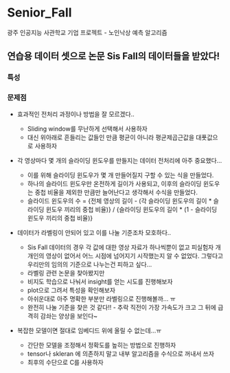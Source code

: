 # Senior_Fall
광주 인공지능 사관학교 기업 프로젝트 - 노인낙상 예측 알고리즘

## 연습용 데이터 셋으로 논문 Sis Fall의 데이터들을 받았다!
### 특성

### 문제점
- 효과적인 전처리 과정이나 방법을 잘 모르겠다..
    - Sliding window를 무난하게 선택해서 사용하자
    - 대신 위아래로 흔들리는 값들인 만큼 평균이 아니라 평균제곱근값을 대푯값으로 사용하자

- 각 영상마다 몇 개의 슬라이딩 윈도우를 만들지는 데이터 전처리에 아주 중요했다...
    - 이를 위해 슬라이딩 윈도우가 몇 개 만들어질지 구할 수 있는 식을 만들었다.
    - 하나의 슬라이드 윈도우만 온전하게 길이가 사용되고, 이후의 슬라이딩 윈도우는 중첩 비율을 제외한 만큼만 늘어난다고 생각해서 수식을 만들었다.
    - 슬라이드 윈도우의 수 = {전체 영상의 길이 - (각 슬라이딩 윈도우의 길이 * 슬라이딩 윈도우 끼리의 중첩 비율)} / {슬라이딩 윈도우의 길이 * (1 - 슬라이딩 윈도우 끼리의 중첩 비율)}


- 데이터가 라벨링이 안되어 있고 이를 나눌 기준조차 모호하다..
    - Sis Fall 데이터의 경우 각 값에 대한 영상 자료가 하나씩뿐이 없고 피실험자 개개인의 영상이 없어서 어느 시점에 넘어지기 시작했는지 알 수 없었다. 그렇다고 우리만의 임의의 기준으로 나누는건 피하고 싶다...
    - 라벨링 관련 논문을 찾아봤지만
    - 비지도 학습으로 나눠서 insight를 얻는 시도를 진행해보자
    - plot으로 그려서 특성을 확인해보자
    - 아쉬운대로 아주 명확한 부분만 라벨링으로 진행해볼까... ㅠ
    - 완전히 나눌 기준을 찾은 것 같다!! - 추락 직전이 가장 가속도가 크고 그 뒤에 급격히 감솨는 양상을 보인다~

- 복잡한 모델이면 절대로 임베디드 위에 올릴 수 없는데...ㅠ
    - 간단한 모델을 조정해서 정확도를 높히는 방법으로 진행하자
    - tensor나 skleran 에 의존하지 말고 내부 알고리즘을 수식으로 꺼내서 쓰자
    - 최후의 수단으로 C를 사용하자